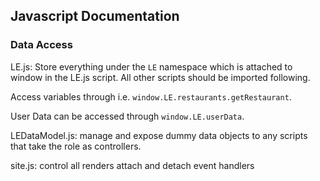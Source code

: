 ## Javascript Documentation

### Data Access

LE.js:
  Store everything under the `LE` namespace which is attached to window in the LE.js script.
  All other scripts should be imported following.

  Access variables through i.e. `window.LE.restaurants.getRestaurant`.

  User Data can be accessed through `window.LE.userData`.

LEDataModel.js: 
  manage and expose dummy data objects to any scripts that take the role as controllers.

site.js:
  control all renders
  attach and detach event handlers

